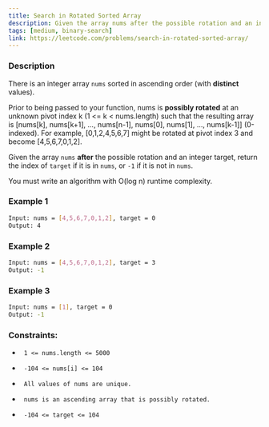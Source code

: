 ```yaml
---
title: Search in Rotated Sorted Array
description: Given the array nums after the possible rotation and an integer target, return the index of target if it is in nums, or -1 if it is not in nums.
tags: [medium, binary-search]
link: https://leetcode.com/problems/search-in-rotated-sorted-array/
---
```


### Description

There is an integer array `nums` sorted in ascending order (with **distinct** values).

Prior to being passed to your function, nums is **possibly rotated** at an unknown pivot index k (1 <= k < nums.length) such that the resulting array is [nums[k], nums[k+1], ..., nums[n-1], nums[0], nums[1], ..., nums[k-1]] (0-indexed). For example, [0,1,2,4,5,6,7] might be rotated at pivot index 3 and become [4,5,6,7,0,1,2].

Given the array `nums` **after** the possible rotation and an integer target, return the index of `target` if it is in `nums`, or `-1` if it is not in `nums`.

You must write an algorithm with O(log n) runtime complexity.

### Example 1

```bash
Input: nums = [4,5,6,7,0,1,2], target = 0
Output: 4
```

### Example 2

```bash
Input: nums = [4,5,6,7,0,1,2], target = 3
Output: -1
```


### Example 3

```bash
Input: nums = [1], target = 0
Output: -1
```

### Constraints:

-      1 <= nums.length <= 5000     
-      -104 <= nums[i] <= 104     
-      All values of nums are unique.     
-      nums is an ascending array that is possibly rotated.     
-      -104 <= target <= 104 